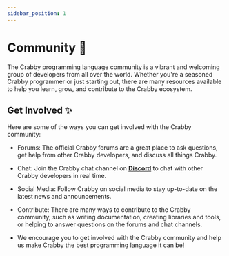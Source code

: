 ```yaml
---
sidebar_position: 1
---
```


# Community 👋

The Crabby programming language community is a vibrant and welcoming group of developers from all over the world. Whether you're a seasoned Crabby programmer or just starting out, there are many resources available to help you learn, grow, and contribute to the Crabby ecosystem.

## Get Involved ✨

Here are some of the ways you can get involved with the Crabby community:

* Forums: The official Crabby forums are a great place to ask questions, get help from other Crabby developers, and discuss all things Crabby.

* Chat: Join the Crabby chat channel on **[Discord](https://discord.gg/BX7uDaab)** to chat with other Crabby developers in real time.

* Social Media: Follow Crabby on social media to stay up-to-date on the latest news and announcements.

* Contribute: There are many ways to contribute to the Crabby community, such as writing documentation, creating libraries and tools, or helping to answer questions on the forums and chat channels.

* We encourage you to get involved with the Crabby community and help us make Crabby the best programming language it can be!
